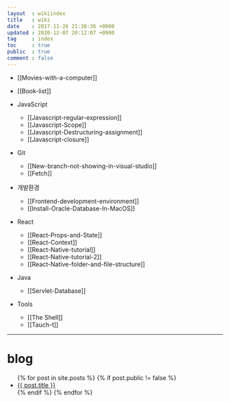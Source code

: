 ```yaml
---
layout  : wikiindex
title   : wiki
date    : 2017-11-26 21:38:36 +0900
updated : 2020-12-07 20:12:07 +0900
tag     : index
toc     : true
public  : true
comment : false
---
```


* [[Movies-with-a-computer]] 
* [[Book-list]]
* JavaScript
	* [[Javascript-regular-expression]]
	* [[Javascript-Scope]]
	* [[Javascript-Destructuring-assignment]]
	* [[Javascript-closure]]

* Git
	* [[New-branch-not-showing-in-visual-studio]]
	* [[Fetch]]
* 개발환경
	* [[Frontend-development-environment]]
	* [[Install-Oracle-Database-In-MacOS]]
* React
	* [[React-Props-and-State]]
	* [[React-Context]]
	* [[React-Native-tutorial]]
	* [[React-Native-tutorial-2]]
	* [[React-Native-folder-and-file-structure]]
* Java
	* [[Servlet-Database]] 
* Tools
	* [[The Shell]]
	* [[Tauch-t]]
---

# blog
<div>
    <ul>
{% for post in site.posts %}
    {% if post.public != false %}
        <li>
            <a class="post-link" href="{{ post.url | prepend: site.baseurl }}">
                {{ post.title }}
            </a>
        </li>
    {% endif %}
{% endfor %}
    </ul>
</div>
